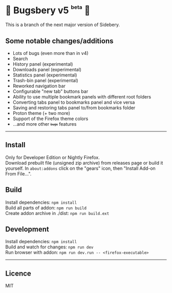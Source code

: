 # 🚧 Bugsbery v5 <sup><sup><sub>beta</sub></sup></sup> 🚧

This is a branch of the next major version of Sidebery.

## Some notable changes/additions

- Lots of bugs (even more than in v4)
- Search
- History panel (experimental)
- Downloads panel (experimental)
- Statistics panel (experimental)
- Trash-bin panel (experimental)
- Reworked navigation bar
- Configurable "new tab" buttons bar
- Ability to use multiple bookmark panels with different root folders
- Converting tabs panel to bookmarks panel and vice versa
- Saving and restoring tabs panel to/from bookmarks folder
- Proton theme (+ two more)
- Support of the Firefox theme colors
- ...and more other <sub><sup><strike>bugs</strike></sup></sub> features

---

## Install

Only for Developer Edition or Nightly Firefox.  
Download prebuilt file (unsigned zip archive) from releases page or build it yourself. In `about:addons` click on the "gears" icon, then "Install Add-on From File...".

## Build

Install dependencies: `npm install`  
Build all parts of addon: `npm run build`  
Create addon archive in ./dist: `npm run build.ext`

## Development

Install dependencies: `npm install`  
Build and watch for changes: `npm run dev`  
Run browser with addon: `npm run dev.run -- <firefox-executable>`  

---

## Licence

MIT
